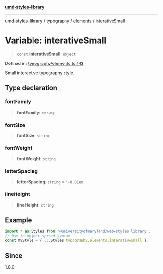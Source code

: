 [**umd-styles-library**](../../../../README.md)

***

[umd-styles-library](../../../../modules.md) / [typography](../../../README.md) / [elements](../README.md) / interativeSmall

# Variable: interativeSmall

> `const` **interativeSmall**: `object`

Defined in: [typography/elements.ts:143](https://github.com/UMD-Digital/design-system/blob/ed6189804bf5f4c4fcbe5325b54aac33ac48d614/packages/styles/source/typography/elements.ts#L143)

Small interactive typography style.

## Type declaration

### fontFamily

> **fontFamily**: `string`

### fontSize

> **fontSize**: `string`

### fontWeight

> **fontWeight**: `string`

### letterSpacing

> **letterSpacing**: `string` = `'-0.01em'`

### lineHeight

> **lineHeight**: `string`

## Example

```typescript
import * as Styles from '@universityofmaryland/web-styles-library';
// Use in object spread syntax
const myStyle = { ...Styles.typography.elements.interativeSmall };
```

## Since

1.8.0

